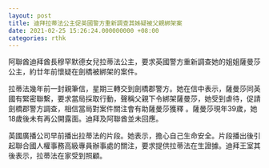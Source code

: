 ```yaml
---
layout: post
title: 迪拜拉蒂法公主促英國警方重新調查其姊疑被父親綁架案
date: 2021-02-25 15:26:24.000000000 +08:00
categories: rthk
---
```


阿聯酋迪拜酋長穆罕默德女兒拉蒂法公主，要求英國警方重新調查她的姐姐薩曼莎公主，約廿年前懷疑在劍橋被綁架的案件。

拉蒂法幾年前一封親筆信，星期三轉交到劍橋郡警方。她在信中表示，薩曼莎同英國有緊密聯繫，要求當局採取行動，聲稱父親下令綁架薩曼莎，她受到虐待，促請劍橋郡警方調查，相信當局對案件關注會有助薩曼莎獲釋 。薩曼莎現年39歲，她18歲後未有再公開露面。迪拜及阿聯酋並未回應。

英國廣播公司早前播出拉蒂法的片段。她表示，擔心自己生命安全。片段播出後引起聯合國人權事務高級專員辦事處的關注，要求提供拉蒂法在生證據。迪拜王室其後表示，拉蒂法在家受到照顧。
